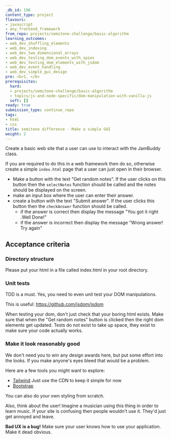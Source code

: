 ```yaml
---
_db_id: 196
content_type: project
flavours:
- javascript
- any_frontend_framework
from_repo: projects/semitone-challenge/basic-algorithm
learning_outcomes:
- web_dev_shuffling_elements
- web_dev_indexing
- web_dev_two_dimensional_arrays
- web_dev_testing_dom_events_with_spies
- web_dev_testing_dom_elements_with_jsdom
- web_dev_event_handling
- web_dev_simple_gui_design
pre: <b>1. </b>
prerequisites:
  hard:
  - projects/semitone-challenge/basic-algorithm
  - topics/js-and-node-specific/dom-manipulation-with-vanilla-js
  soft: []
ready: true
submission_type: continue_repo
tags:
- html
- css
title: semitone difference - Make a simple GUI
weight: 2
---
```


Create a basic web site that a user can use to interact with the JamBuddy class.

If you are required to do this in a web framework then do so, otherwise create a simple `index.html` page that a user can just open in their browser.

- Make a button with the text "Get random notes". If the user clicks on this button then the `selectNotes` function should be called and the notes should be displayed on the screen.
- make an input box where the user can enter their answer.
- create a button with the text "Submit answer". If the user clicks this button then the `checkAnswer` function should be called.
  - if the answer is correct then display the message "You got it right .Well Done!"
  - if the answer is incorrect then display the message "Wrong answer! Try again"

## Acceptance criteria

### Directory structure

Please put your html in a file called index.html in your root directory.

### Unit tests

TDD is a must. Yes, you need to even unit test your DOM manipulations.

This is useful: https://github.com/jsdom/jsdom

When testing your dom, don't just check that your boring html exists. Make sure that when the "Get random notes" button is clicked then the right dom elements get updated. Tests do not exist to take up space, they exist to make sure your code actually works.

### Make it look reasonably good

We don't need you to win any design awards here, but put some effort into the looks. If you make anyone's eyes bleed that would be a problem.

Here are a few tools you might want to explore:

- [Tailwind](https://tailwindcss.com/docs/installation#using-tailwind-via-cdn) Just use the CDN to keep it simple for now
- [Bootstrap](https://getbootstrap.com/docs/5.0/getting-started/introduction/)

You can also do your own styling from scratch.

Also, think about the user! Imagine a musician using this thing in order to learn music. If your site is confusing then people wouldn't use it. They'd just get annoyed and leave.

**Bad UX is a bug!** Make sure your user knows how to use your application. Make it dead obvious.